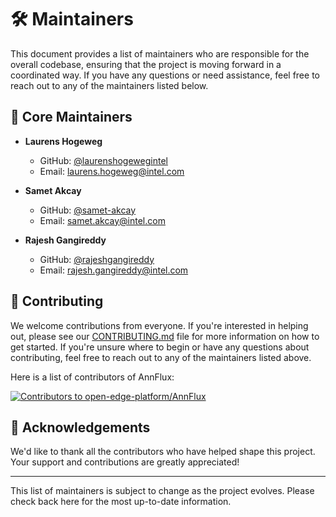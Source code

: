 # 🛠 Maintainers

This document provides a list of maintainers who are responsible for the overall
codebase, ensuring that the project is moving forward in a coordinated way.
If you have any questions or need assistance, feel free to reach out to any of
the maintainers listed below.

## 👥 Core Maintainers

- **Laurens Hogeweg**

  - GitHub: [@laurenshogewegintel](https://github.com/laurenshogewegintel)
  - Email: laurens.hogeweg@intel.com

- **Samet Akcay**

  - GitHub: [@samet-akcay](https://github.com/samet-akcay)
  - Email: samet.akcay@intel.com

- **Rajesh Gangireddy**

  - GitHub: [@rajeshgangireddy](https://github.com/rajeshgangireddy)
  - Email: rajesh.gangireddy@intel.com

## 🤝 Contributing

We welcome contributions from everyone. If you're interested in helping out, please see our [CONTRIBUTING.md](./CONTRIBUTING.md) file for more information on how to get started. If you're unsure where to begin or have any questions about contributing, feel free to reach out to any of the maintainers listed above.

Here is a list of contributors of AnnFlux:

<a href="https://github.com/open-edge-platform/AnnFlux/graphs/contributors">
  <img src="https://contrib.rocks/image?repo=open-edge-platform/AnnFlux" alt="Contributors to open-edge-platform/AnnFlux" />
</a>

## 🙏 Acknowledgements

We'd like to thank all the contributors who have helped shape this project. Your support and contributions are greatly appreciated!

---

This list of maintainers is subject to change as the project evolves. Please check back here for the most up-to-date information.
